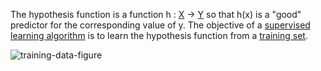 The hypothesis function is a function h : [X](ml-notation1) -> [Y](ml-notation1) so that h(x) is a "good" predictor for the corresponding value of y. The objective of a [supervised](supervised-learning) [learning algorithm](machine-learning) is to learn the hypothesis function from a [training set](training-data).

![training-data-figure](png/training-data-figure)